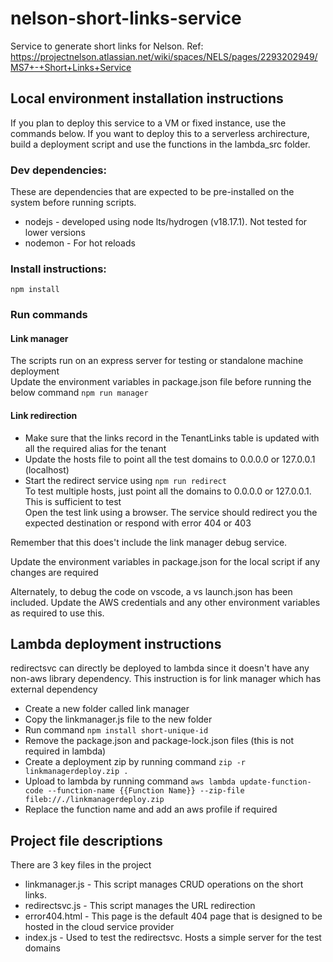 # nelson-short-links-service
Service to generate short links for Nelson. Ref: https://projectnelson.atlassian.net/wiki/spaces/NELS/pages/2293202949/MS7+-+Short+Links+Service

## Local environment installation instructions
If you plan to deploy this service to a VM or fixed instance, use the commands below. If you want to deploy this to a serverless archirecture, build a deployment script and use the functions in the lambda_src folder.

### Dev dependencies:
These are dependencies that are expected to be pre-installed on the system before running scripts.
<ul>
<li>nodejs - developed using node lts/hydrogen (v18.17.1). Not tested for lower versions</li>
<li>nodemon - For hot reloads</li>
</ul>

### Install instructions:
<code>npm install</code>

### Run commands
#### Link manager
The scripts run on an express server for testing or standalone machine deployment<br>
Update the environment variables in package.json file before running the below command
<code>npm run manager</code>

#### Link redirection
<ul>
<li>Make sure that the links record in the TenantLinks table is updated with all the required alias for the tenant</li>
<li>Update the hosts file to point all the test domains to 0.0.0.0 or 127.0.0.1 (localhost)</li>
<li>Start the redirect service using 
<code>npm run redirect</code>
<br>To test multiple hosts, just point all the domains to 0.0.0.0 or 127.0.0.1. This is sufficient to test
</li>
</li>Open the test link using a browser. The service should redirect you the expected destination or respond with error 404 or 403
</ul>
Remember that this does't include the link manager debug service.

Update the environment variables in package.json for the local script if any changes are required

Alternately, to debug the code on vscode, a vs launch.json has been included. Update the AWS credentials and any other environment variables as required to use this.

## Lambda deployment instructions
redirectsvc can directly be deployed to lambda since it doesn't have any non-aws library dependency. This instruction is for link manager which has external dependency
- Create a new folder called link manager
- Copy the linkmanager.js file to the new folder
- Run command ```npm install short-unique-id```
- Remove the package.json and package-lock.json files (this is not required in lambda)
- Create a deployment zip by running command ```zip -r linkmanagerdeploy.zip .```
- Upload to lambda by running command ```aws lambda update-function-code --function-name {{Function Name}} --zip-file fileb://./linkmanagerdeploy.zip```
- Replace the function name and add an aws profile if required

## Project file descriptions
There are 3 key files in the project
<ul>
    <li>linkmanager.js - This script manages CRUD operations on the short links. </li>
    <li>redirectsvc.js - This script manages the URL redirection </li>
    <li>error404.html - This page is the default 404 page that is designed to be hosted in the cloud service provider</li>
    <li>index.js - Used to test the redirectsvc. Hosts a simple server for the test domains </li>
</ul>